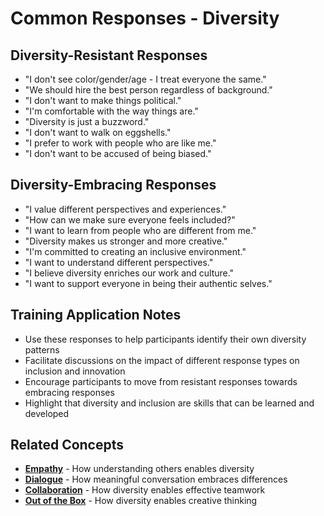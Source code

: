 # Common Responses - Diversity

## Diversity-Resistant Responses
- "I don't see color/gender/age - I treat everyone the same."
- "We should hire the best person regardless of background."
- "I don't want to make things political."
- "I'm comfortable with the way things are."
- "Diversity is just a buzzword."
- "I don't want to walk on eggshells."
- "I prefer to work with people who are like me."
- "I don't want to be accused of being biased."

## Diversity-Embracing Responses
- "I value different perspectives and experiences."
- "How can we make sure everyone feels included?"
- "I want to learn from people who are different from me."
- "Diversity makes us stronger and more creative."
- "I'm committed to creating an inclusive environment."
- "I want to understand different perspectives."
- "I believe diversity enriches our work and culture."
- "I want to support everyone in being their authentic selves."

## Training Application Notes
- Use these responses to help participants identify their own diversity patterns
- Facilitate discussions on the impact of different response types on inclusion and innovation
- Encourage participants to move from resistant responses towards embracing responses
- Highlight that diversity and inclusion are skills that can be learned and developed

## Related Concepts
- **[Empathy](../empathy/README.md)** - How understanding others enables diversity
- **[Dialogue](../dialogue/README.md)** - How meaningful conversation embraces differences
- **[Collaboration](../collaboration/README.md)** - How diversity enables effective teamwork
- **[Out of the Box](../out-of-the-box/README.md)** - How diversity enables creative thinking
